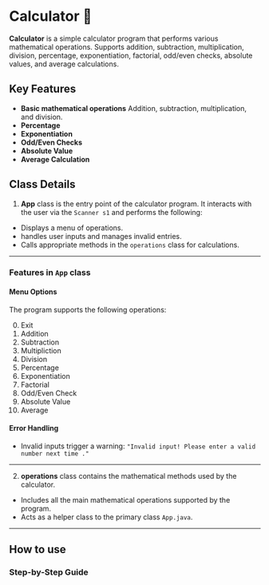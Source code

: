 # Calculator 🧮
**Calculator** is a simple calculator program that performs various mathematical operations. Supports addition, subtraction, multiplication, division, percentage, exponentiation, factorial, odd/even checks, absolute values, and average calculations.

## Key Features
- **Basic mathematical operations** Addition, subtraction, multiplication, and  division.
- **Percentage**
- **Exponentiation**
- **Odd/Even Checks**
- **Absolute Value**
- **Average Calculation**

## Class Details

1. **App** class is the entry point of the calculator program. It interacts with the user via the `Scanner s1`  and performs the following:
- Displays a menu of operations.
- handles user inputs and manages invalid entries.
- Calls appropriate methods in the `operations` class for calculations.
---
###  **Features in `App` class**
####  **Menu Options**
The program supports the following operations:
 
 0. Exit
1. Addition
2. Subtraction
3. Multipliction
4. Division
5. Percentage
6. Exponentiation
7. Factorial
8. Odd/Even Check
9. Absolute Value
10. Average

####  **Error Handling**
-  Invalid inputs trigger a warning:
`"Invalid input! Please enter a valid number next time ."`  
---


2. **operations** class contains the mathematical methods used by the calculator.
- Includes all the main mathematical operations supported by the program.
- Acts as a helper class to the primary class `App.java`.
---
## How to use
### Step-by-Step Guide







<!--stackedit_data:
eyJoaXN0b3J5IjpbMTg0MzA4Mjk5NCwtMTcyNjM1Mzk5MSw1Mj
E0OTQyMTEsLTg4ODY3MjMzMSwtMTk2MTk2NTI0NiwtMTk3Mzk4
Mjk0MSwxMTgxNDk4ODY1LC00NDYzMTkxNDIsMjA0MjI3OTIwOS
w0MjQ1NjI5MDRdfQ==
-->